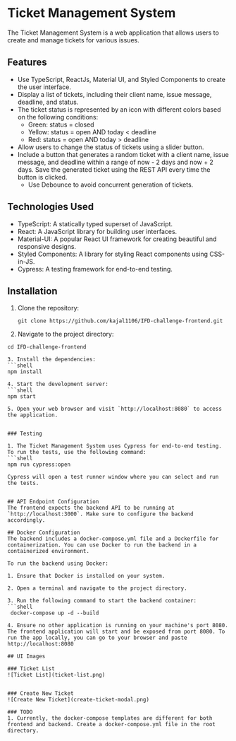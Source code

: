 # Ticket Management System

The Ticket Management System is a web application that allows users to create and manage tickets for various issues.

## Features

- Use TypeScript, ReactJs, Material UI, and Styled Components to create the user interface.
- Display a list of tickets, including their client name, issue message, deadline, and status.
- The ticket status is represented by an icon with different colors based on the following conditions:
  - Green: status = closed
  - Yellow: status = open AND today < deadline
  - Red: status = open AND today > deadline
- Allow users to change the status of tickets using a slider button.
- Include a button that generates a random ticket with a client name, issue message, and deadline within a range of now - 2 days and now + 2 days. Save the generated ticket using the REST API every time the button is clicked.
  - Use Debounce to avoid concurrent generation of tickets.

## Technologies Used

- TypeScript: A statically typed superset of JavaScript.
- React: A JavaScript library for building user interfaces.
- Material-UI: A popular React UI framework for creating beautiful and responsive designs.
- Styled Components: A library for styling React components using CSS-in-JS.
- Cypress: A testing framework for end-to-end testing.

## Installation

1. Clone the repository:

   ```shell
   git clone https://github.com/kajal1106/IFD-challenge-frontend.git

2. Navigate to the project directory:
  ```shell
  cd IFD-challenge-frontend

3. Install the dependencies:
  ```shell
  npm install

4. Start the development server:
  ```shell
  npm start

5. Open your web browser and visit `http://localhost:8080` to access the application.


### Testing

1. The Ticket Management System uses Cypress for end-to-end testing. To run the tests, use the following command:
  ```shell
  npm run cypress:open

Cypress will open a test runner window where you can select and run the tests.


## API Endpoint Configuration
The frontend expects the backend API to be running at `http://localhost:3000`. Make sure to configure the backend accordingly.

## Docker Configuration
The backend includes a docker-compose.yml file and a Dockerfile for containerization. You can use Docker to run the backend in a containerized environment.

To run the backend using Docker:

1. Ensure that Docker is installed on your system.

2. Open a terminal and navigate to the project directory.

3. Run the following command to start the backend container:
  ```shell
   docker-compose up -d --build

4. Ensure no other application is running on your machine's port 8080. The frontend application will start and be exposed from port 8080. To run the app locally, you can go to your browser and paste http://localhost:8080

## UI Images

### Ticket List
![Ticket List](ticket-list.png)


### Create New Ticket
![Create New Ticket](create-ticket-modal.png)

### TODO
1. Currently, the docker-compose templates are different for both frontend and backend. Create a docker-compose.yml file in the root directory.